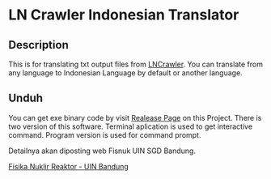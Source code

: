 # LN Crawler Indonesian Translator

## Description

This is for translating txt output files from [LNCrawler](https://pypi.org/project/lightnovel-crawler/). You can translate from any language to Indonesian Language by default or another language.

## Unduh

You can get exe binary code by visit [Realease Page](https://github.com/SuperLuFi/Lncrawler-ID-Translator/releases) on this Project. There is two version of this software. Terminal aplication is used to get interactive command. Program version is used for command prompt.

Detailnya akan diposting web Fisnuk UIN SGD Bandung.

[Fisika Nuklir Reaktor - UIN Bandung](https://superlufi.github.io/)

